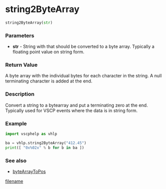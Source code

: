 # string2ByteArray


```python
string2ByteArray(str)
```

### Parameters

* **str** - String with that should be converted to a byte array. Typically a floating point value on string form.

### Return Value

A byte array with the individual bytes for each character in the string. A null terminating character is added at the end.

### Description

Convert a string to a bytearray and put a terminating zero at the end. Typically used for VSCP events where the data is in string form.

### Example 

```python
import vscphelp as vhlp

ba = vhlp.string2ByteArray("412.45")
print([ "0x%02x" % b for b in ba ])
```

### See also

* [byteArrayToPos](bytearray2pos.md)


[filename](./bottom_copyright.md ':include')
